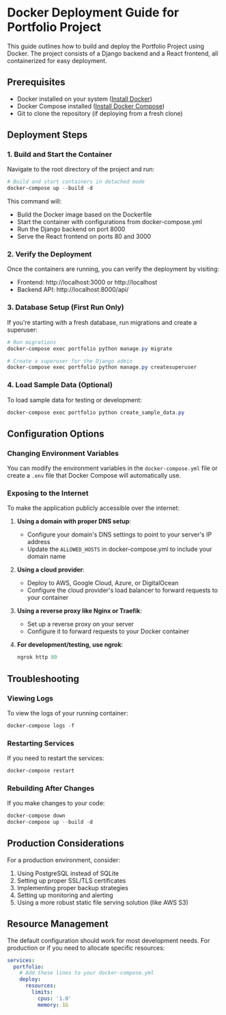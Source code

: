 # Docker Deployment Guide for Portfolio Project

This guide outlines how to build and deploy the Portfolio Project using Docker. The project consists of a Django backend and a React frontend, all containerized for easy deployment.

## Prerequisites

- Docker installed on your system ([Install Docker](https://docs.docker.com/get-docker/))
- Docker Compose installed ([Install Docker Compose](https://docs.docker.com/compose/install/))
- Git to clone the repository (if deploying from a fresh clone)

## Deployment Steps

### 1. Build and Start the Container

Navigate to the root directory of the project and run:

```powershell
# Build and start containers in detached mode
docker-compose up --build -d
```

This command will:
- Build the Docker image based on the Dockerfile
- Start the container with configurations from docker-compose.yml
- Run the Django backend on port 8000
- Serve the React frontend on ports 80 and 3000

### 2. Verify the Deployment

Once the containers are running, you can verify the deployment by visiting:

- Frontend: http://localhost:3000 or http://localhost
- Backend API: http://localhost:8000/api/

### 3. Database Setup (First Run Only)

If you're starting with a fresh database, run migrations and create a superuser:

```powershell
# Run migrations
docker-compose exec portfolio python manage.py migrate

# Create a superuser for the Django admin
docker-compose exec portfolio python manage.py createsuperuser
```

### 4. Load Sample Data (Optional)

To load sample data for testing or development:

```powershell
docker-compose exec portfolio python create_sample_data.py
```

## Configuration Options

### Changing Environment Variables

You can modify the environment variables in the `docker-compose.yml` file or create a `.env` file that Docker Compose will automatically use.

### Exposing to the Internet

To make the application publicly accessible over the internet:

1. **Using a domain with proper DNS setup**:
   - Configure your domain's DNS settings to point to your server's IP address
   - Update the `ALLOWED_HOSTS` in docker-compose.yml to include your domain name

2. **Using a cloud provider**:
   - Deploy to AWS, Google Cloud, Azure, or DigitalOcean
   - Configure the cloud provider's load balancer to forward requests to your container

3. **Using a reverse proxy like Nginx or Traefik**:
   - Set up a reverse proxy on your server
   - Configure it to forward requests to your Docker container

4. **For development/testing, use ngrok**:
   ```powershell
   ngrok http 80
   ```

## Troubleshooting

### Viewing Logs

To view the logs of your running container:

```powershell
docker-compose logs -f
```

### Restarting Services

If you need to restart the services:

```powershell
docker-compose restart
```

### Rebuilding After Changes

If you make changes to your code:

```powershell
docker-compose down
docker-compose up --build -d
```

## Production Considerations

For a production environment, consider:

1. Using PostgreSQL instead of SQLite
2. Setting up proper SSL/TLS certificates
3. Implementing proper backup strategies
4. Setting up monitoring and alerting
5. Using a more robust static file serving solution (like AWS S3)

## Resource Management

The default configuration should work for most development needs. For production or if you need to allocate specific resources:

```yaml
services:
  portfolio:
    # Add these lines to your docker-compose.yml
    deploy:
      resources:
        limits:
          cpus: '1.0'
          memory: 1G
```

